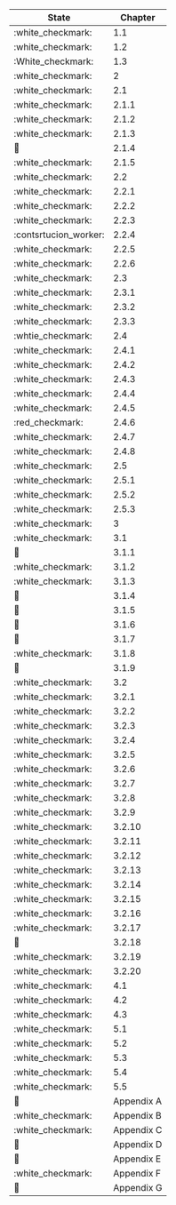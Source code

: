 | State                 | Chapter     |
| --------------------- | ----------- |
| :white_checkmark:     | 1.1         |
| :white_checkmark:     | 1.2         |
| :White_checkmark:     | 1.3         |
| :white_checkmark:     | 2           |
| :white_checkmark:     | 2.1         |
| :white_checkmark:     | 2.1.1       |
| :white_checkmark:     | 2.1.2       |
| :white_checkmark:     | 2.1.3       |
| :construction_worker: | 2.1.4       |
| :white_checkmark:     | 2.1.5       |
| :white_checkmark:     | 2.2         |
| :white_checkmark:     | 2.2.1       |
| :white_checkmark:     | 2.2.2       |
| :white_checkmark:     | 2.2.3       |
| :contsrtucion_worker: | 2.2.4       |
| :white_checkmark:     | 2.2.5       |
| :white_checkmark:     | 2.2.6       |
| :white_checkmark:     | 2.3         |
| :white_checkmark:     | 2.3.1       |
| :white_checkmark:     | 2.3.2       |
| :white_checkmark:     | 2.3.3       |
| :whtie_checkmark:     | 2.4         |
| :white_checkmark:     | 2.4.1       |
| :white_checkmark:     | 2.4.2       |
| :white_checkmark:     | 2.4.3       |
| :white_checkmark:     | 2.4.4       |
| :white_checkmark:     | 2.4.5       |
| :red_checkmark:       | 2.4.6       |
| :white_checkmark:     | 2.4.7       |
| :white_checkmark:     | 2.4.8       |
| :white_checkmark:     | 2.5         |
| :white_checkmark:     | 2.5.1       |
| :white_checkmark:     | 2.5.2       |
| :white_checkmark:     | 2.5.3       |
| :white_checkmark:     | 3           |
| :white_checkmark:     | 3.1         |
| :construction_worker: | 3.1.1       |
| :white_checkmark:     | 3.1.2       |
| :white_checkmark:     | 3.1.3       |
| :construction_worker: | 3.1.4       |
| :construction_worker: | 3.1.5       |
| :construction_worker: | 3.1.6       |
| :construction_worker: | 3.1.7       |
| :white_checkmark:     | 3.1.8       |
| :construction_worker: | 3.1.9       |
| :white_checkmark:     | 3.2         |
| :white_checkmark:     | 3.2.1       |
| :white_checkmark:     | 3.2.2       |
| :white_checkmark:     | 3.2.3       |
| :white_checkmark:     | 3.2.4       |
| :white_checkmark:     | 3.2.5       |
| :white_checkmark:     | 3.2.6       |
| :white_checkmark:     | 3.2.7       |
| :white_checkmark:     | 3.2.8       |
| :white_checkmark:     | 3.2.9       |
| :white_checkmark:     | 3.2.10      |
| :white_checkmark:     | 3.2.11      |
| :white_checkmark:     | 3.2.12      |
| :white_checkmark:     | 3.2.13      |
| :white_checkmark:     | 3.2.14      |
| :white_checkmark:     | 3.2.15      |
| :white_checkmark:     | 3.2.16      |
| :white_checkmark:     | 3.2.17      |
| :red_circle:          | 3.2.18      |
| :white_checkmark:     | 3.2.19      |
| :white_checkmark:     | 3.2.20      |
| :white_checkmark:     | 4.1         |
| :white_checkmark:     | 4.2         |
| :white_checkmark:     | 4.3         |
| :white_checkmark:     | 5.1         |
| :white_checkmark:     | 5.2         |
| :white_checkmark:     | 5.3         |
| :white_checkmark:     | 5.4         |
| :white_checkmark:     | 5.5         |
| :construction_worker: | Appendix A  |
| :white_checkmark:     | Appendix B  |
| :white_checkmark:     | Appendix C  |
| :construction_worker: | Appendix D  | 
| :construction_worker: | Appendix E  |
| :white_checkmark:     | Appendix F  |
| :construction_worker: | Appendix G  |
